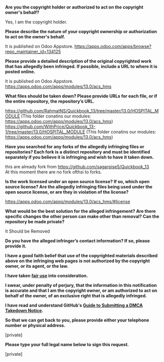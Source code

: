 **Are you the copyright holder or authorized to act on the copyright owner's behalf?**

Yes, I am the copyright holder.

**Please describe the nature of your copyright ownership or authorization to act on the owner's behalf.**

It is published on Odoo Appstore.
https://apps.odoo.com/apps/browse?repo_maintainer_id=134125

**Please provide a detailed description of the original copyrighted work that has allegedly been infringed. If possible, include a URL to where it is posted online.**
 
It is published on Odoo Appstore.  
https://apps.odoo.com/apps/modules/13.0/acs_hms  

**What files should be taken down? Please provide URLs for each file, or if the entire repository, the repository’s URL.**  

https://github.com/RahmatNS/Quickbook_13/tree/master/13.0/HOSPITAL_MODULE (This folder conatins our modules: https://apps.odoo.com/apps/modules/13.0/acs_hms)  
https://github.com/WithPrice/Quickbook_13-1/tree/master/13.0/HOSPITAL_MODULE (This folder conatins our modules: https://apps.odoo.com/apps/modules/13.0/acs_hms)  

**Have you searched for any forks of the allegedly infringing files or repositories? Each fork is a distinct repository and must be identified separately if you believe it is infringing and wish to have it taken down.**  

this are already fork from https://github.com/sagarpise5/Quickbook_13  
At this moment there are no fork ofthsi to forks.  

**Is the work licensed under an open source license? If so, which open source license? Are the allegedly infringing files being used under the open source license, or are they in violation of the license?**  

https://apps.odoo.com/apps/modules/13.0/acs_hms/#license  

**What would be the best solution for the alleged infringement? Are there specific changes the other person can make other than removal? Can the repository be made private?**

It Should be Removed

**Do you have the alleged infringer’s contact information? If so, please provide it.**

**I have a good faith belief that use of the copyrighted materials described above on the infringing web pages is not authorized by the copyright owner, or its agent, or the law.**

**I have taken <a href="https://www.lumendatabase.org/topics/22">fair use</a> into consideration.**

**I swear, under penalty of perjury, that the information in this notification is accurate and that I am the copyright owner, or am authorized to act on behalf of the owner, of an exclusive right that is allegedly infringed.**  

**I have read and understand GitHub's <a href="https://docs.github.com/articles/guide-to-submitting-a-dmca-takedown-notice/">Guide to Submitting a DMCA Takedown Notice</a>.**

**So that we can get back to you, please provide either your telephone number or physical address.**

[private]  

**Please type your full legal name below to sign this request.**

[private]  
